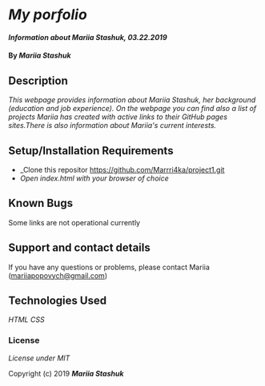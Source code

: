 # _My porfolio_

#### _Information about Mariia Stashuk, 03.22.2019_

#### By _**Mariia Stashuk**_

## Description

_This webpage provides information about Mariia Stashuk, her background (education and job experience).
On the webpage you can find also a list of projects Mariia has created with active links to their GitHub pages sites.There is also information about Mariia's current interests._


## Setup/Installation Requirements


* _Clone this repositor https://github.com/Marrri4ka/project1.git
* _Open index.html with your browser of choice_

## Known Bugs

Some links are not operational currently

## Support and contact details

If you have any questions or problems, please contact Mariia (mariiapopovych@gmail.com)

## Technologies Used

_HTML_
_CSS_

### License

*License under MIT*

Copyright (c) 2019 **_Mariia Stashuk_**
